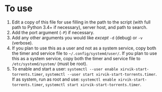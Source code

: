 # To use

1. Edit a copy of this file for use filling in the path to the script (with full path to Python 3.4+ if necessary), server host, and path to search.
2. Add the port argument (`-P`) if necessary.
3. Add any other arguments you would like _except_ `-d` (debug) or `-v` (verbose).
4. If you plan to use this as a user and not as a system service, copy both the timer and service file to `~/.config/systemd/user/`. If you plan to use this as a system service, copy both the timer and service file to `/etc/systemd/system/` (must be root).
5. To enable and start a user: `systemctl --user enable xirvik-start-torrents.timer`, `systemctl --user start xirvik-start-torrents.timer`. If as system, run as root and use: `systemctl enable xirvik-start-torrents.timer`, `systemctl start xirvik-start-torrents.timer`.
